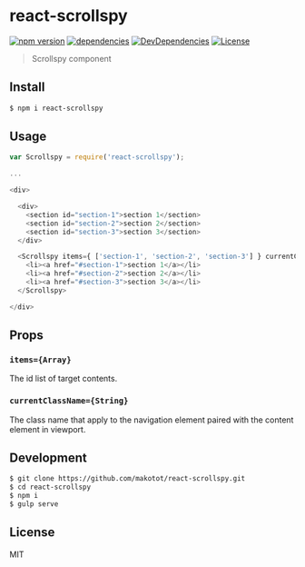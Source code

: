 # react-scrollspy

[![npm version](https://img.shields.io/npm/v/react-scrollspy.svg?style=flat-square)](https://github.com/makotot/react-scrollspy)
[![dependencies](http://img.shields.io/david/makotot/react-scrollspy.svg?style=flat-square)](https://github.com/makotot/react-scrollspy)
[![DevDependencies](http://img.shields.io/david/dev/makotot/react-scrollspy.svg?style=flat-square)](https://github.com/makotot/react-scrollspy)
[![License](http://img.shields.io/npm/l/react-scrollspy.svg?style=flat-square)](https://github.com/makotot/react-scrollspy)

> Scrollspy component


## Install

```sh
$ npm i react-scrollspy
```


## Usage

```js
var Scrollspy = require('react-scrollspy');

...

<div>

  <div>
    <section id="section-1">section 1</section>
    <section id="section-2">section 2</section>
    <section id="section-3">section 3</section>
  </div>

  <Scrollspy items={ ['section-1', 'section-2', 'section-3'] } currentClassName="is-current">
    <li><a href="#section-1">section 1</a></li>
    <li><a href="#section-2">section 2</a></li>
    <li><a href="#section-3">section 3</a></li>
  </Scrollspy>

</div>
```


## Props

### `items={Array}`

The id list of target contents.

### `currentClassName={String}`

The class name that apply to the navigation element paired with the content element in viewport.


## Development

```sh
$ git clone https://github.com/makotot/react-scrollspy.git
$ cd react-scrollspy
$ npm i
$ gulp serve
```


## License

MIT

